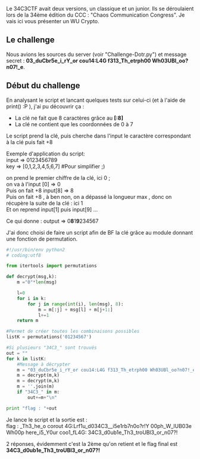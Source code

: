 Le 34C3CTF avait deux versions, un classique et un junior. Ils se déroulaient lors de la 34ème édition du CCC : "Chaos Communication Congress".
Je vais ici vous présenter un WU Crypto.

<h2>Le challenge</h2>

Nous avions les sources du server (voir "Challenge-Dotr.py") et message secret : <b>03_duCbr5e_i_rY_or cou14:L4G f313_Th_etrph00 Wh03UBl_oo?n07!_e</b>.

<h2>Début du challenge</h2>
En analysant le script et lancant quelques tests sur celui-ci (et à l'aide de print() :P ), j'ai pu découvrir ça :

<ul>
	<li>La clé ne fait que 8 caractères grâce au <b>[:8]</b></li>
	<li>La clé ne contient que les coordonnées de 0 à 7</li>
</ul>

Le script prend la clé, puis cherche dans l'input le caractère correspondant à la clé puis fait +8

Exemple d'application du script:
</br>input => 0123456789
</br>key   => [0,1,2,3,4,5,6,7] #Pour simplifier ;)

on prend le premier chiffre de la clé, ici 0 ;
</br>on va à l'input [0] => 0
</br>Puis on fait +8  input[8] => 8
</br>Puis on fait +8 , à ben non, on a dépassé la longueur max , donc on récupère la suite de la clé : ici 1
</br>Et on reprend input[1] puis input[9] ...

Ce qui donne : output => 0<b>8</b>1<b>9</b>234567

J'ai donc choisi de faire un script afin de BF la clé grâce au module donnant une fonction de permutation.

``` python
#!/usr/bin/env python2
# coding:utf8

from itertools import permutations

def decrypt(msg,k):
    m ="0"*len(msg) 

    l=0
    for i in k:
        for j in range(int(i), len(msg), 8):
            m = m[:j] + msg[l] + m[j+1:]
            l+=1
    return m

#Permet de créer toutes les combinaisons possibles
listK = permutations('01234567')

#Si plusieurs "34C3_" sont trouvés
out = ""
for k in listK:
	#Message à décrypter
	m = "03_duCbr5e_i_rY_or cou14:L4G f313_Th_etrph00 Wh03UBl_oo?n07!_e"
	m = decrypt(m,k)
	m = decrypt(m,k)
	m = ''.join(m)
	if "34C3_" in m:
		out+=m+"\n"

print "flag : "+out
```

Je lance le script et la sortie est :
</br>flag : _Th3_he_o corout 4G:Lrf1u_d034C3__i5e1rb7n0o?r!Y 00ph_W_lUB03e
</br>Wh00p here_i5_Y0ur coo1_fL4G: 34C3_d0ub1e_Th3_troUBl3_or_n07?!

2 réponses, évidemment c'est la 2ème qu'on retient et le flag final est <strong>34C3_d0ub1e_Th3_troUBl3_or_n07?!</strong>